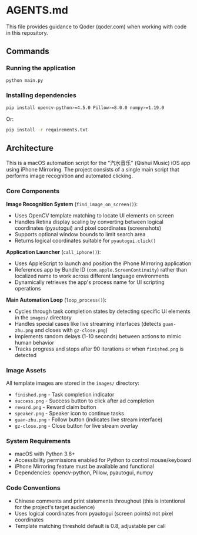 # AGENTS.md

This file provides guidance to Qoder (qoder.com) when working with code in this repository.

## Commands

### Running the application
```bash
python main.py
```

### Installing dependencies
```bash
pip install opencv-python>=4.5.0 Pillow>=8.0.0 numpy>=1.19.0
```
Or:
```bash
pip install -r requirements.txt
```

## Architecture

This is a macOS automation script for the "汽水音乐" (Qishui Music) iOS app using iPhone Mirroring. The project consists of a single main script that performs image recognition and automated clicking.

### Core Components

**Image Recognition System** (`find_image_on_screen()`):
- Uses OpenCV template matching to locate UI elements on screen
- Handles Retina display scaling by converting between logical coordinates (pyautogui) and pixel coordinates (screenshots)
- Supports optional window bounds to limit search area
- Returns logical coordinates suitable for `pyautogui.click()`

**Application Launcher** (`call_iphone()`):
- Uses AppleScript to launch and position the iPhone Mirroring application
- References app by Bundle ID (`com.apple.ScreenContinuity`) rather than localized name to work across different language environments
- Dynamically retrieves the app's process name for UI scripting operations

**Main Automation Loop** (`loop_process()`):
- Cycles through task completion states by detecting specific UI elements in the `images/` directory
- Handles special cases like live streaming interfaces (detects `guan-zhu.png` and closes with `gz-close.png`)
- Implements random delays (1-10 seconds) between actions to mimic human behavior
- Tracks progress and stops after 90 iterations or when `finished.png` is detected

### Image Assets

All template images are stored in the `images/` directory:
- `finished.png` - Task completion indicator
- `success.png` - Success button to click after ad completion
- `reward.png` - Reward claim button
- `speaker.png` - Speaker icon to continue tasks
- `guan-zhu.png` - Follow button (indicates live stream interface)
- `gz-close.png` - Close button for live stream overlay

### System Requirements

- macOS with Python 3.6+
- Accessibility permissions enabled for Python to control mouse/keyboard
- iPhone Mirroring feature must be available and functional
- Dependencies: opencv-python, Pillow, pyautogui, numpy

### Code Conventions

- Chinese comments and print statements throughout (this is intentional for the project's target audience)
- Uses logical coordinates from pyautogui (screen points) not pixel coordinates
- Template matching threshold default is 0.8, adjustable per call
